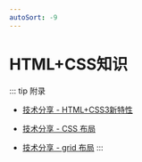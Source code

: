 ```yaml
---
autoSort: -9
---
```

# HTML+CSS知识

::: tip 附录
- [技术分享 - HTML+CSS3新特性](../技术分享/其他分享/HTML+CSS3新特性.md)

- [技术分享 - CSS 布局](../技术分享/其他分享/CSS%20%E5%B8%83%E5%B1%80.md)

- [技术分享 - grid 布局](../技术分享/其他分享/grid%20%E5%B8%83%E5%B1%80.md)
:::